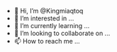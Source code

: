 - 👋 Hi, I’m @Kingmiaqtoq
- 👀 I’m interested in ...
- 🌱 I’m currently learning ...
- 💞️ I’m looking to collaborate on ...
- 📫 How to reach me ...

<!---
Kingmiaqtoq/Kingmiaqtoq is a ✨ special ✨ repository because its `README.md` (this file) appears on your GitHub profile.
You can click the Preview link to take a look at your changes.
--->
